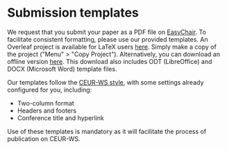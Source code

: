 # Submission templates

We request that you submit your paper as a PDF file on [EasyChair](https://easychair.org/my/conference?conf=hexed2025). To facilitate consistent formatting, please use our provided templates. An Overleaf project is available for LaTeX users [here](https://www.overleaf.com/read/fbbvhjxwjqyg#3ece8d). Simply make a copy of the project ("Menu" > "Copy Project"). Alternatively, you can download an offline version [here](https://hexed-workshop.github.io/HEXED2025_template.zip). This download also includes ODT (LibreOffice) and DOCX (Microsoft Word) template files.

Our templates follow the [CEUR-WS style](https://ceur-ws.org/HOWTOSUBMIT.html#CEURART), with some settings already configured for you, including:

- Two-column format
- Headers and footers
- Conference title and hyperlink

Use of these templates is mandatory as it will facilitate the process of publication on CEUR-WS.

